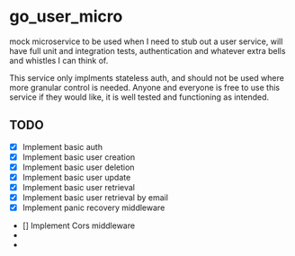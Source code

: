 # go_user_micro

mock microservice to be used when I need to stub out a user service, will have full unit and integration tests, 
authentication and whatever extra bells and whistles I can think of.

This service only implments stateless auth, and should not be used where more granular control is needed. Anyone and 
everyone is free to use this service if they would like, it is well tested and functioning as intended. 

## TODO
- [x] Implement basic auth
- [x] Implement basic user creation
- [x] Implement basic user deletion
- [x] Implement basic user update
- [x] Implement basic user retrieval
- [x] Implement basic user retrieval by email
- [x] Implement panic recovery middleware
- [] Implement Cors middleware
- 
- 
